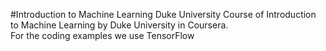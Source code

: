 #Introduction to Machine Learning Duke University
Course of Introduction to Machine Learning by Duke University in Coursera. <br>
For the coding examples we use TensorFlow

